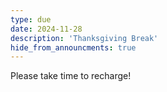 ```yaml
---
type: due
date: 2024-11-28
description: 'Thanksgiving Break'
hide_from_announcments: true
---
```


Please take time to recharge!
